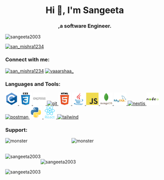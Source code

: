 <h1 align="center">Hi 👋, I'm Sangeeta</h1>
<h3 align="center">,a software Engineer.</h3>

<p align="left"> <img src="https://komarev.com/ghpvc/?username=sangeeta2003&label=Profile%20views&color=0e75b6&style=flat" alt="sangeeta2003" /> </p>

<p align="left"> <a href="https://twitter.com/san_mishra1234" target="blank"><img src="https://img.shields.io/twitter/follow/san_mishra1234?logo=twitter&style=for-the-badge" alt="san_mishra1234" /></a> </p>

<h3 align="left">Connect with me:</h3>
<p align="left">
<a href="https://twitter.com/san_mishra1234" target="blank"><img align="center" src="https://raw.githubusercontent.com/rahuldkjain/github-profile-readme-generator/master/src/images/icons/Social/twitter.svg" alt="san_mishra1234" height="30" width="40" /></a>
<a href="https://instagram.com/vaaarshaa_" target="blank"><img align="center" src="https://raw.githubusercontent.com/rahuldkjain/github-profile-readme-generator/master/src/images/icons/Social/instagram.svg" alt="vaaarshaa_" height="30" width="40" /></a>
</p>

<h3 align="left">Languages and Tools:</h3>
<p align="left"> <a href="https://www.cprogramming.com/" target="_blank" rel="noreferrer"> <img src="https://raw.githubusercontent.com/devicons/devicon/master/icons/c/c-original.svg" alt="c" width="40" height="40"/> </a> <a href="https://www.w3schools.com/css/" target="_blank" rel="noreferrer"> <img src="https://raw.githubusercontent.com/devicons/devicon/master/icons/css3/css3-original-wordmark.svg" alt="css3" width="40" height="40"/> </a> <a href="https://expressjs.com" target="_blank" rel="noreferrer"> <img src="https://raw.githubusercontent.com/devicons/devicon/master/icons/express/express-original-wordmark.svg" alt="express" width="40" height="40"/> </a> <a href="https://git-scm.com/" target="_blank" rel="noreferrer"> <img src="https://www.vectorlogo.zone/logos/git-scm/git-scm-icon.svg" alt="git" width="40" height="40"/> </a> <a href="https://www.w3.org/html/" target="_blank" rel="noreferrer"> <img src="https://raw.githubusercontent.com/devicons/devicon/master/icons/html5/html5-original-wordmark.svg" alt="html5" width="40" height="40"/> </a> <a href="https://www.java.com" target="_blank" rel="noreferrer"> <img src="https://raw.githubusercontent.com/devicons/devicon/master/icons/java/java-original.svg" alt="java" width="40" height="40"/> </a> <a href="https://developer.mozilla.org/en-US/docs/Web/JavaScript" target="_blank" rel="noreferrer"> <img src="https://raw.githubusercontent.com/devicons/devicon/master/icons/javascript/javascript-original.svg" alt="javascript" width="40" height="40"/> </a> <a href="https://www.mongodb.com/" target="_blank" rel="noreferrer"> <img src="https://raw.githubusercontent.com/devicons/devicon/master/icons/mongodb/mongodb-original-wordmark.svg" alt="mongodb" width="40" height="40"/> </a> <a href="https://www.mysql.com/" target="_blank" rel="noreferrer"> <img src="https://raw.githubusercontent.com/devicons/devicon/master/icons/mysql/mysql-original-wordmark.svg" alt="mysql" width="40" height="40"/> </a> <a href="https://nextjs.org/" target="_blank" rel="noreferrer"> <img src="https://cdn.worldvectorlogo.com/logos/nextjs-2.svg" alt="nextjs" width="40" height="40"/> </a> <a href="https://nodejs.org" target="_blank" rel="noreferrer"> <img src="https://raw.githubusercontent.com/devicons/devicon/master/icons/nodejs/nodejs-original-wordmark.svg" alt="nodejs" width="40" height="40"/> </a> <a href="https://postman.com" target="_blank" rel="noreferrer"> <img src="https://www.vectorlogo.zone/logos/getpostman/getpostman-icon.svg" alt="postman" width="40" height="40"/> </a> <a href="https://www.python.org" target="_blank" rel="noreferrer"> <img src="https://raw.githubusercontent.com/devicons/devicon/master/icons/python/python-original.svg" alt="python" width="40" height="40"/> </a> <a href="https://reactjs.org/" target="_blank" rel="noreferrer"> <img src="https://raw.githubusercontent.com/devicons/devicon/master/icons/react/react-original-wordmark.svg" alt="react" width="40" height="40"/> </a> <a href="https://tailwindcss.com/" target="_blank" rel="noreferrer"> <img src="https://www.vectorlogo.zone/logos/tailwindcss/tailwindcss-icon.svg" alt="tailwind" width="40" height="40"/> </a> </p>

<h3 align="left">Support:</h3>
<p><a href="https://www.buymeacoffee.com/monster"> <img align="left" src="https://cdn.buymeacoffee.com/buttons/v2/default-yellow.png" height="50" width="210" alt="monster" /></a><a href="https://ko-fi.com/monster"> <img align="left" src="https://cdn.ko-fi.com/cdn/kofi3.png?v=3" height="50" width="210" alt="monster" /></a></p><br><br>

<p><img align="left" src="https://github-readme-stats.vercel.app/api/top-langs?username=sangeeta2003&show_icons=true&locale=en&layout=compact" alt="sangeeta2003" /></p>

<p>&nbsp;<img align="center" src="https://github-readme-stats.vercel.app/api?username=sangeeta2003&show_icons=true&locale=en" alt="sangeeta2003" /></p>

<p><img align="center" src="https://github-readme-streak-stats.herokuapp.com/?user=sangeeta2003&" alt="sangeeta2003" /></p>

